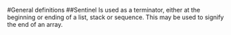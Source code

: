 #General definitions
##Sentinel
Is used as a terminator, either at the beginning or ending of a list, stack or sequence. This may be used to signify the end of an array. 